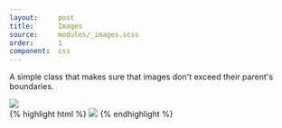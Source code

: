 ```yaml
---
layout:		post
title:		Images
source:		modules/_images.scss
order:      1
component:  css
---
```


<p class="lead">A simple class that makes sure that images don't exceed their parent's boundaries.</p>

<div class="m-browser">
  <div class="browser">
    <div class="image">
        <div class="content clearfix">
            <img src="http://placehold.it/500x150" class="responsive"/>
        </div>
    </div>
  </div>
{% highlight html %}
    <img src="http://placehold.it/500x150" class="responsive"/>
{% endhighlight %}
</div>
